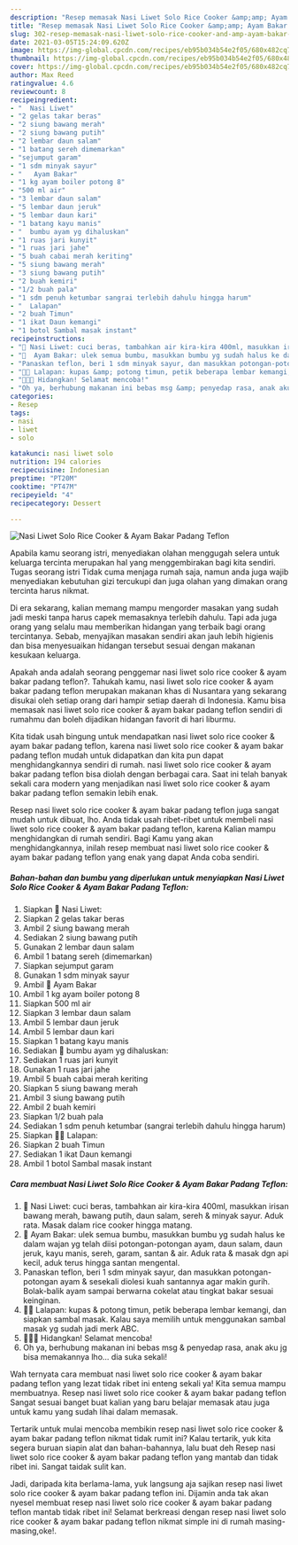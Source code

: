 ```yaml
---
description: "Resep memasak Nasi Liwet Solo Rice Cooker &amp;amp; Ayam Bakar Padang Teflon yang lezat Untuk Jualan"
title: "Resep memasak Nasi Liwet Solo Rice Cooker &amp;amp; Ayam Bakar Padang Teflon yang lezat Untuk Jualan"
slug: 302-resep-memasak-nasi-liwet-solo-rice-cooker-and-amp-ayam-bakar-padang-teflon-yang-lezat-untuk-jualan
date: 2021-03-05T15:24:09.620Z
image: https://img-global.cpcdn.com/recipes/eb95b034b54e2f05/680x482cq70/nasi-liwet-solo-rice-cooker-ayam-bakar-padang-teflon-foto-resep-utama.jpg
thumbnail: https://img-global.cpcdn.com/recipes/eb95b034b54e2f05/680x482cq70/nasi-liwet-solo-rice-cooker-ayam-bakar-padang-teflon-foto-resep-utama.jpg
cover: https://img-global.cpcdn.com/recipes/eb95b034b54e2f05/680x482cq70/nasi-liwet-solo-rice-cooker-ayam-bakar-padang-teflon-foto-resep-utama.jpg
author: Max Reed
ratingvalue: 4.6
reviewcount: 8
recipeingredient:
- "  Nasi Liwet"
- "2 gelas takar beras"
- "2 siung bawang merah"
- "2 siung bawang putih"
- "2 lembar daun salam"
- "1 batang sereh dimemarkan"
- "sejumput garam"
- "1 sdm minyak sayur"
- "   Ayam Bakar"
- "1 kg ayam boiler potong 8"
- "500 ml air"
- "3 lembar daun salam"
- "5 lembar daun jeruk"
- "5 lembar daun kari"
- "1 batang kayu manis"
- "  bumbu ayam yg dihaluskan"
- "1 ruas jari kunyit"
- "1 ruas jari jahe"
- "5 buah cabai merah keriting"
- "5 siung bawang merah"
- "3 siung bawang putih"
- "2 buah kemiri"
- "1/2 buah pala"
- "1 sdm penuh ketumbar sangrai terlebih dahulu hingga harum"
- "  Lalapan"
- "2 buah Timun"
- "1 ikat Daun kemangi"
- "1 botol Sambal masak instant"
recipeinstructions:
- "🍚 Nasi Liwet: cuci beras, tambahkan air kira-kira 400ml, masukkan irisan bawang merah, bawang putih, daun salam, sereh &amp; minyak sayur. Aduk rata. Masak dalam rice cooker hingga matang."
- "🍗  Ayam Bakar: ulek semua bumbu, masukkan bumbu yg sudah halus ke dalam wajan yg telah diisi potongan-potongan ayam, daun salam, daun jeruk, kayu manis, sereh, garam, santan &amp; air. Aduk rata &amp; masak dgn api kecil, aduk terus  hingga santan mengental."
- "Panaskan teflon, beri 1 sdm minyak sayur, dan masukkan potongan-potongan ayam &amp; sesekali diolesi kuah santannya agar makin gurih. Bolak-balik ayam sampai berwarna cokelat atau tingkat bakar sesuai keinginan."
- "🌿🍂 Lalapan: kupas &amp; potong timun, petik beberapa lembar kemangi, dan siapkan sambal masak. Kalau saya memilih untuk menggunakan sambal masak yg sudah jadi merk ABC."
- "🍚🍗🌿 Hidangkan! Selamat mencoba!"
- "Oh ya, berhubung makanan ini bebas msg &amp; penyedap rasa, anak aku jg bisa memakannya lho... dia suka sekali!"
categories:
- Resep
tags:
- nasi
- liwet
- solo

katakunci: nasi liwet solo 
nutrition: 194 calories
recipecuisine: Indonesian
preptime: "PT20M"
cooktime: "PT47M"
recipeyield: "4"
recipecategory: Dessert

---
```



![Nasi Liwet Solo Rice Cooker &amp; Ayam Bakar Padang Teflon](https://img-global.cpcdn.com/recipes/eb95b034b54e2f05/680x482cq70/nasi-liwet-solo-rice-cooker-ayam-bakar-padang-teflon-foto-resep-utama.jpg)

Apabila kamu seorang istri, menyediakan olahan menggugah selera untuk keluarga tercinta merupakan hal yang menggembirakan bagi kita sendiri. Tugas seorang istri Tidak cuma menjaga rumah saja, namun anda juga wajib menyediakan kebutuhan gizi tercukupi dan juga olahan yang dimakan orang tercinta harus nikmat.

Di era  sekarang, kalian memang mampu mengorder masakan yang sudah jadi meski tanpa harus capek memasaknya terlebih dahulu. Tapi ada juga orang yang selalu mau memberikan hidangan yang terbaik bagi orang tercintanya. Sebab, menyajikan masakan sendiri akan jauh lebih higienis dan bisa menyesuaikan hidangan tersebut sesuai dengan makanan kesukaan keluarga. 



Apakah anda adalah seorang penggemar nasi liwet solo rice cooker &amp; ayam bakar padang teflon?. Tahukah kamu, nasi liwet solo rice cooker &amp; ayam bakar padang teflon merupakan makanan khas di Nusantara yang sekarang disukai oleh setiap orang dari hampir setiap daerah di Indonesia. Kamu bisa memasak nasi liwet solo rice cooker &amp; ayam bakar padang teflon sendiri di rumahmu dan boleh dijadikan hidangan favorit di hari liburmu.

Kita tidak usah bingung untuk mendapatkan nasi liwet solo rice cooker &amp; ayam bakar padang teflon, karena nasi liwet solo rice cooker &amp; ayam bakar padang teflon mudah untuk didapatkan dan kita pun dapat menghidangkannya sendiri di rumah. nasi liwet solo rice cooker &amp; ayam bakar padang teflon bisa diolah dengan berbagai cara. Saat ini telah banyak sekali cara modern yang menjadikan nasi liwet solo rice cooker &amp; ayam bakar padang teflon semakin lebih enak.

Resep nasi liwet solo rice cooker &amp; ayam bakar padang teflon juga sangat mudah untuk dibuat, lho. Anda tidak usah ribet-ribet untuk membeli nasi liwet solo rice cooker &amp; ayam bakar padang teflon, karena Kalian mampu menghidangkan di rumah sendiri. Bagi Kamu yang akan menghidangkannya, inilah resep membuat nasi liwet solo rice cooker &amp; ayam bakar padang teflon yang enak yang dapat Anda coba sendiri.

<!--inarticleads1-->

##### Bahan-bahan dan bumbu yang diperlukan untuk menyiapkan Nasi Liwet Solo Rice Cooker &amp; Ayam Bakar Padang Teflon:

1. Siapkan  🍚 Nasi Liwet:
1. Siapkan 2 gelas takar beras
1. Ambil 2 siung bawang merah
1. Sediakan 2 siung bawang putih
1. Gunakan 2 lembar daun salam
1. Ambil 1 batang sereh (dimemarkan)
1. Siapkan sejumput garam
1. Gunakan 1 sdm minyak sayur
1. Ambil  🍗  Ayam Bakar
1. Ambil 1 kg ayam boiler potong 8
1. Siapkan 500 ml air
1. Siapkan 3 lembar daun salam
1. Ambil 5 lembar daun jeruk
1. Ambil 5 lembar daun kari
1. Siapkan 1 batang kayu manis
1. Sediakan  🍲 bumbu ayam yg dihaluskan:
1. Sediakan 1 ruas jari kunyit
1. Gunakan 1 ruas jari jahe
1. Ambil 5 buah cabai merah keriting
1. Siapkan 5 siung bawang merah
1. Ambil 3 siung bawang putih
1. Ambil 2 buah kemiri
1. Siapkan 1/2 buah pala
1. Sediakan 1 sdm penuh ketumbar (sangrai terlebih dahulu hingga harum)
1. Siapkan  🌿🍂 Lalapan:
1. Siapkan 2 buah Timun
1. Sediakan 1 ikat Daun kemangi
1. Ambil 1 botol Sambal masak instant




<!--inarticleads2-->

##### Cara membuat Nasi Liwet Solo Rice Cooker &amp; Ayam Bakar Padang Teflon:

1. 🍚 Nasi Liwet: cuci beras, tambahkan air kira-kira 400ml, masukkan irisan bawang merah, bawang putih, daun salam, sereh &amp; minyak sayur. Aduk rata. Masak dalam rice cooker hingga matang.
1. 🍗  Ayam Bakar: ulek semua bumbu, masukkan bumbu yg sudah halus ke dalam wajan yg telah diisi potongan-potongan ayam, daun salam, daun jeruk, kayu manis, sereh, garam, santan &amp; air. Aduk rata &amp; masak dgn api kecil, aduk terus  hingga santan mengental.
1. Panaskan teflon, beri 1 sdm minyak sayur, dan masukkan potongan-potongan ayam &amp; sesekali diolesi kuah santannya agar makin gurih. Bolak-balik ayam sampai berwarna cokelat atau tingkat bakar sesuai keinginan.
1. 🌿🍂 Lalapan: kupas &amp; potong timun, petik beberapa lembar kemangi, dan siapkan sambal masak. Kalau saya memilih untuk menggunakan sambal masak yg sudah jadi merk ABC.
1. 🍚🍗🌿 Hidangkan! Selamat mencoba!
1. Oh ya, berhubung makanan ini bebas msg &amp; penyedap rasa, anak aku jg bisa memakannya lho... dia suka sekali!




Wah ternyata cara membuat nasi liwet solo rice cooker &amp; ayam bakar padang teflon yang lezat tidak ribet ini enteng sekali ya! Kita semua mampu membuatnya. Resep nasi liwet solo rice cooker &amp; ayam bakar padang teflon Sangat sesuai banget buat kalian yang baru belajar memasak atau juga untuk kamu yang sudah lihai dalam memasak.

Tertarik untuk mulai mencoba membikin resep nasi liwet solo rice cooker &amp; ayam bakar padang teflon nikmat tidak rumit ini? Kalau tertarik, yuk kita segera buruan siapin alat dan bahan-bahannya, lalu buat deh Resep nasi liwet solo rice cooker &amp; ayam bakar padang teflon yang mantab dan tidak ribet ini. Sangat taidak sulit kan. 

Jadi, daripada kita berlama-lama, yuk langsung aja sajikan resep nasi liwet solo rice cooker &amp; ayam bakar padang teflon ini. Dijamin anda tak akan nyesel membuat resep nasi liwet solo rice cooker &amp; ayam bakar padang teflon mantab tidak ribet ini! Selamat berkreasi dengan resep nasi liwet solo rice cooker &amp; ayam bakar padang teflon nikmat simple ini di rumah masing-masing,oke!.

